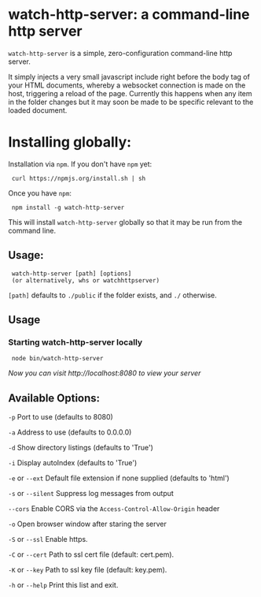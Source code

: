 # watch-http-server: a command-line http server

`watch-http-server` is a simple, zero-configuration command-line http server.

It simply injects a very small javascript include right before the body tag of your HTML documents, whereby
a websocket connection is made on the host, triggering a reload of the page. Currently this happens when
any item in the folder changes but it may soon be made to be specific relevant to the loaded document.

# Installing globally:

Installation via `npm`.  If you don't have `npm` yet:

     curl https://npmjs.org/install.sh | sh

Once you have `npm`:

     npm install -g watch-http-server

This will install `watch-http-server` globally so that it may be run from the command line.

## Usage:

     watch-http-server [path] [options]
     (or alternatively, whs or watchhttpserver)

`[path]` defaults to `./public` if the folder exists, and `./` otherwise.

## Usage

### Starting watch-http-server locally

     node bin/watch-http-server

*Now you can visit http://localhost:8080 to view your server*

## Available Options:

`-p` Port to use (defaults to 8080)

`-a` Address to use (defaults to 0.0.0.0)

`-d` Show directory listings (defaults to 'True')

`-i` Display autoIndex (defaults to 'True')

`-e` or `--ext` Default file extension if none supplied (defaults to 'html')

`-s` or `--silent` Suppress log messages from output

`--cors` Enable CORS via the `Access-Control-Allow-Origin` header

`-o` Open browser window after staring the server

`-S` or `--ssl` Enable https.

`-C` or `--cert` Path to ssl cert file (default: cert.pem).

`-K` or `--key` Path to ssl key file (default: key.pem).

`-h` or `--help` Print this list and exit.
